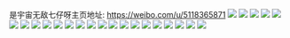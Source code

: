 是宇宙无敌七仔呀主页地址: https://weibo.com/u/5118365871 
![](https://wx4.sinaimg.cn/mw2000/005Ao8Mfgy1h6x2vmbzosj326e2vmnm4.jpg) 
![](https://wx4.sinaimg.cn/mw2000/005Ao8Mfgy1h6x2vpycboj3282340u0z.jpg) 
![](https://wx4.sinaimg.cn/mw2000/005Ao8Mfgy1h6x2vnx1sfj320y2e2kjl.jpg) 
![](https://wx4.sinaimg.cn/mw2000/005Ao8Mfgy1h6x2vs7751j32423571kz.jpg) 
![](https://wx4.sinaimg.cn/mw2000/005Ao8Mfgy1h6x2w3eujdj33402c0kjm.jpg) 
![](https://wx4.sinaimg.cn/mw2000/005Ao8Mfgy1h6x2vxypgxj325o312b2a.jpg) 
![](https://wx4.sinaimg.cn/mw2000/005Ao8Mfgy1h6x2vu6jogj31pe2mlhdt.jpg) 
![](https://wx4.sinaimg.cn/mw2000/005Ao8Mfgy1h6x2vw6n68j329a30w4qr.jpg) 
![](https://wx4.sinaimg.cn/mw2000/005Ao8Mfgy1h6x2w05t4ij31dt2dje81.jpg) 
![](https://wx4.sinaimg.cn/mw2000/005Ao8Mfgy1h6q2ogoxtvj31n22ufk12.jpg) 
![](https://wx4.sinaimg.cn/mw2000/005Ao8Mfgy1h6q2ohl6dnj31cv2bmb29.jpg) 
![](https://wx4.sinaimg.cn/mw2000/005Ao8Mfgy1h6q2oipt7ij31kr2r947r.jpg) 
![](https://wx4.sinaimg.cn/mw2000/005Ao8Mfgy1h6q2ojotj2j31ma2oan69.jpg) 
![](https://wx4.sinaimg.cn/mw2000/005Ao8Mfgy1h6q2pnf5g4j31060tuk2c.jpg) 
![](https://wx4.sinaimg.cn/mw2000/005Ao8Mfgy1h6q2oko15lj31ln2outk6.jpg) 
![](https://wx4.sinaimg.cn/mw2000/005Ao8Mfgy1h6no1juhi1j327y2y8hdv.jpg) 
![](https://wx4.sinaimg.cn/mw2000/005Ao8Mfgy1h6no5b8a26j32sr28fu0y.jpg) 
![](https://wx4.sinaimg.cn/mw2000/005Ao8Mfgy1h6no10m5wej328a2tee83.jpg) 
![](https://wx4.sinaimg.cn/mw2000/005Ao8Mfgy1h6no16dlo9j32c034lu0y.jpg) 
![](https://wx4.sinaimg.cn/mw2000/005Ao8Mfgy1h6no19vfktj32bz27t4qq.jpg) 
![](https://wx4.sinaimg.cn/mw2000/005Ao8Mfgy1h6no1bves4j328d2yjawy.jpg) 
![](https://wx4.sinaimg.cn/mw2000/005Ao8Mfgy1h6no1lfgp7j31i41jb7wh.jpg) 
![](https://wx4.sinaimg.cn/mw2000/005Ao8Mfgy1h6no1el3uoj32c0340x6q.jpg) 
